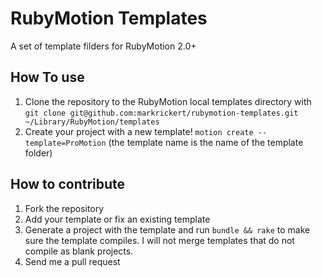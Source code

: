 # RubyMotion Templates
A set of template filders for RubyMotion 2.0+

## How To use

1. Clone the repository to the RubyMotion local templates directory with `git clone git@github.com:markrickert/rubymotion-templates.git ~/Library/RubyMotion/templates`
2. Create your project with a new template! `motion create --template=ProMotion` (the template name is the name of the template folder)

## How to contribute

1. Fork the repository
2. Add your template or fix an existing template
3. Generate a project with the template and run `bundle && rake` to make sure the template compiles. I will not merge templates that do not compile as blank projects.
4. Send me a pull request